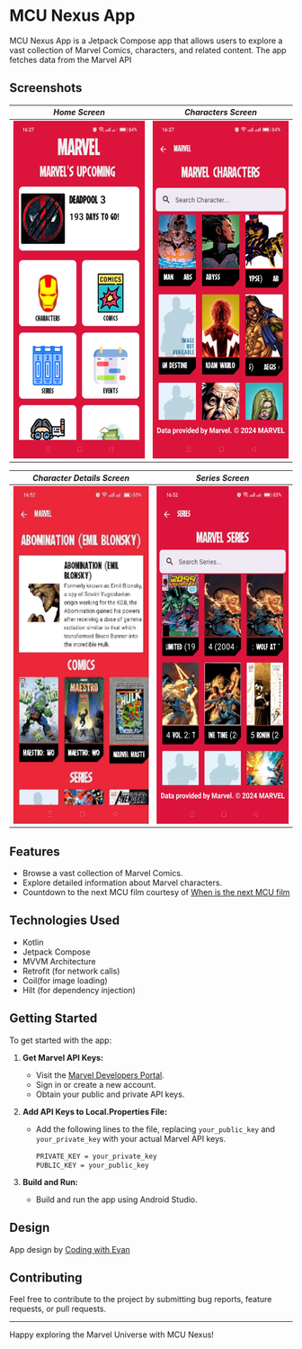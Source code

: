 # MCU Nexus App

MCU Nexus App is a Jetpack Compose app that allows users to explore a vast collection of Marvel Comics, characters, and related content. The app fetches data from the Marvel API
## Screenshots

|  *Home Screen*    |  *Characters Screen* |
|:--------------------------------:|:--------------------------------------:|
| <img src="assets/home.jpg" width="300" height="600" alt="Screenshot 1"> | <img src="assets/characters.jpg" width="300" height="600" alt="Screenshot 1"> |

|  *Character Details Screen*    |  *Series Screen* |
|:--------------------------------:|:--------------------------------------:|
| <img src="assets/character_details.gif" width="300" height="600" alt="Screenshot 1"> | <img src="assets/series.jpg" width="300" height="600" alt="Screenshot 1"> |



## Features

- Browse a vast collection of Marvel Comics.
- Explore detailed information about Marvel characters.
- Countdown to the next MCU film courtesy of [When is the next MCU film](https://github.com/DiljotSG/MCU-Countdown/blob/develop/docs/API.md)
  
## Technologies Used

- Kotlin
- Jetpack Compose
- MVVM Architecture
- Retrofit (for network calls)
- Coil(for image loading)
- Hilt (for dependency injection)

## Getting Started

To get started with the app:

1. **Get Marvel API Keys:**
    - Visit the [Marvel Developers Portal](https://developer.marvel.com/).
    - Sign in or create a new account.
    - Obtain your public and private API keys.

2. **Add API Keys to Local.Properties File:**
    - Add the following lines to the file, replacing `your_public_key` and `your_private_key` with your actual Marvel API keys.

      ```properties
      PRIVATE_KEY = your_private_key
      PUBLIC_KEY = your_public_key
      ```

3. **Build and Run:**

    - Build and run the app using Android Studio. 

## Design 

App design by [Coding with Evan](https://www.youtube.com/shorts/bagAfxca-nE)

## Contributing

Feel free to contribute to the project by submitting bug reports, feature requests, or pull requests.



---

Happy exploring the Marvel Universe with MCU Nexus!
